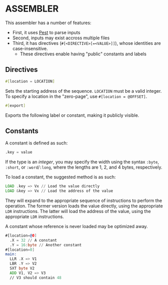 # ASSEMBLER

This assembler has a number of features:

- First, it uses [Pest](https://pest.rs) to parse inputs
- Second, inputs may exist accross multiple files
- Third, it has directives (`#[<DIRECTIVE>[=<VALUE>]]`), whose identities are case-insensitive.
  - These directives enable having "public" constants and labels

## Directives

```rs
#[location = LOCATION]
```

Sets the starting address of the sequence. `LOCATION` must be a valid integer.
To specify a location in the "zero-page", use `#[location = @OFFSET]`.

```rs
#[export]
```

Exports the following label or constant, making it publicly visible.

## Constants

A constant is defined as such:

```asm
.key = value
```

If the type is an *integer*, you may specify the width using the syntax `:byte`, `:short`, or `:word`/`:long`, where the lengths are 1, 2, and 4 bytes, respectively.

To load a constant, the suggested method is as such:

```asm
LOAD .key => Vx // Load the value directly
LOAD &key => Vx // Load the address of the value
```

They will expand to the appropriate sequence of instructions to perform the operation.
The former version loads the value directly, using the appropriate `LDR` instructions.
The latter will load the address of the value, using the appropriate `LDR` instructions.

A constant whose reference is never loaded may be optimized away.

```asm
#[location=@0]
  .X = 32 // A constant
  .Y = 16:byte // Another constant
#[location=0]
main:
  LLR .X => V1
  LBR .Y => V2
  SXT byte V2
  ADD V1, V2 => V3
  // V3 should contain 48
```
